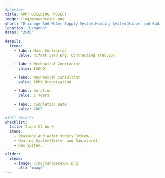 ```yaml
---
#preview
title: ARMY BUILDING PROJECT
image: /img/managerexp1.png
short: "Drainage And Water Supply System,Heating System(Boiler and Radiators) and Gas System."
location: "Lebanon"
dates: "2005"

details:
  items:
    - label: Main Contractor
      value: Rifaat Saad Eng. Contracting Trad.EST.

    - label: Mechanical Contractor
      value: ISACO

    - label: Mechanical Consultant
      value: ARMY Organization

    - label: Duration
      value: 2 Years

    - label: Completion Date
      value: 2005

#full details
checklist:
  title: Scope Of Work
  items:
    - Drainage And Water Supply System.
    - Heating System(Boiler and Radiators).
    - Gas System.

slider:
  items:
    - image: /img/managerexp1.png
      alt: "image"
---
```

